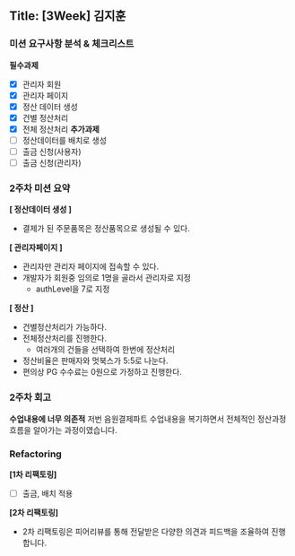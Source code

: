 ## Title: [3Week] 김지훈

### 미션 요구사항 분석 & 체크리스트
**필수과제**
- [x] 관리자 회원
- [x] 관리자 페이지
- [x] 정산 데이터 생성
- [x] 건별 정산처리
- [x] 전체 정산처리
**추가과제**
- [ ] 정산데이터를 배치로 생성
- [ ] 출금 신청(사용자)
- [ ] 출금 신청(관리자)

### 2주차 미션 요약

**[ 정산데이터 생성 ]**
- 결제가 된 주문품목은 정산품목으로 생성될 수 있다.

**[ 관리자페이지 ]**
- 관리자만 관리자 페이지에 접속할 수 있다.
- 개발자가 회원중 임의로 1명을 골라서 관리자로 지정
    - authLevel을 7로 지정

**[ 정산 ]**
- 건별정산처리가 가능하다.
- 전체정산처리를 진행한다.
    - 여러개의 건들을 선택하여 한번에 정산처리
- 정산비율은 판매자와 멋북스가 5:5로 나눈다.
- 편의상 PG 수수료는 0원으로 가정하고 진행한다.

### 2주차 회고

**수업내용에 너무 의존적**
저번 음원결제파트 수업내용을 복기하면서 전체적인 정산과정 흐름을 알아가는 과정이였습니다.

### Refactoring
**[1차 리팩토링]**
- [ ] 출금, 배치 적용

**[2차 리팩토링]**
- 2차 리팩토링은 피어리뷰를 통해 전달받은 다양한 의견과 피드백을 조율하여 진행합니다.
